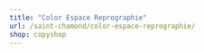 ```yaml
---
title: "Color Espace Reprographie"
url: /saint-chamond/color-espace-reprographie/
shop: copyshop
---
```

